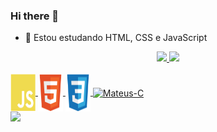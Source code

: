 ### Hi there 👋

- 🌱 Estou estudando HTML, CSS e JavaScript

<div align="center">
  <a href="https://github.com/mateus-maximo">
  <img height="180em" src="https://github-readme-stats.vercel.app/api?username=mateus-maximo&show_icons=true&theme=dracula&include_all_commits=true&count_private=true"/>
  <img height="180em" src="https://github-readme-stats.vercel.app/api/top-langs/?username=mateus-maximo&layout=compact&langs_count=7&theme=dracula"/>
</div>
  
<div style="display: inline_block"><br>
  <img align="center" alt="Mateus-Js" height="60" width="40" src="https://raw.githubusercontent.com/devicons/devicon/master/icons/javascript/javascript-plain.svg">
  <img align="center" alt="Mateus-HTML" height="60" width="40" src="https://raw.githubusercontent.com/devicons/devicon/master/icons/html5/html5-original.svg">
  <img align="center" alt="Mateus-CSS" height="60" width="40" src="https://raw.githubusercontent.com/devicons/devicon/master/icons/css3/css3-original.svg">
  <img align="center" alt="Mateus-C" height="60" width="40" src="https://cdn.jsdelivr.net/gh/devicons/devicon/icons/c/c-original.svg">
</div>
  
<div>
  <a href="https://www.linkedin.com/in/mateus-henrique-124278196/" target="_blank"><img src="https://img.shields.io/badge/-LinkedIn-%230077B5?style=for-the-            badge&logo=linkedin&logoColor=white" target="_blank"></a> 
</div
